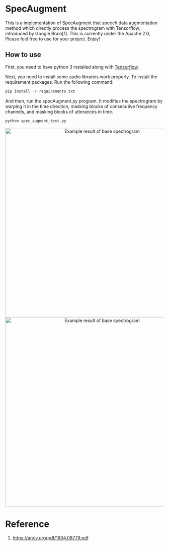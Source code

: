 # SpecAugment

This is a implementation of SpecAugment that speech data augmentation method which directly process the spectrogram with Tensorflow, introduced by Google Brain[1]. This is currently under the Apache 2.0, Please feel free to use for your project. Enjoy!

## How to use

First, you need to have python 3 installed along with [Tensorflow](https://www.tensorflow.org/install/).

Next, you need to install some audio libraries work properly. To install the requirement packages. Run the following command:

```bash
pip install -r requirements.txt
```

And then, run the specAugment.py program. It modifies the spectrogram by warping it in the time direction, masking blocks of consecutive frequency channels, and masking blocks of utterances in time.  

```bash
python spec_augment_test.py
```

<p align="center">
  <img src="https://github.com/shelling203/specAugment/blob/master/SpecAugment/images/Figure_1.png" alt="Example result of base spectrogram"/ width=600>
  <img src="https://github.com/shelling203/specAugment/blob/master/SpecAugment/images/Figure_2.png" alt="Example result of base spectrogram"/ width=600>
</p>


# Reference

1. https://arxiv.org/pdf/1904.08779.pdf

